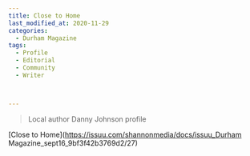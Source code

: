```yaml
---
title: Close to Home
last_modified_at: 2020-11-29
categories:
  - Durham Magazine
tags:
  - Profile
  - Editorial 
  - Community
  - Writer



---
```


> Local author Danny Johnson profile

[Close to Home](https://issuu.com/shannonmedia/docs/issuu_Durham Magazine_sept16_9bf3f42b3769d2/27)
